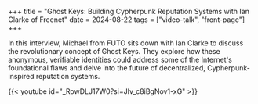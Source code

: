 +++
title = "Ghost Keys: Building Cypherpunk Reputation Systems with Ian Clarke of Freenet"
date = 2024-08-22
tags = ["video-talk", "front-page"]
+++

In this interview, Michael from FUTO sits down with Ian Clarke to discuss the revolutionary concept
of Ghost Keys. They explore how these anonymous, verifiable identities could address some of the
Internet's foundational flaws and delve into the future of decentralized, Cypherpunk-inspired
reputation systems.

{{< youtube id="_RowDLJ17W0?si=JIv_c8iBgNov1-xG" >}}
